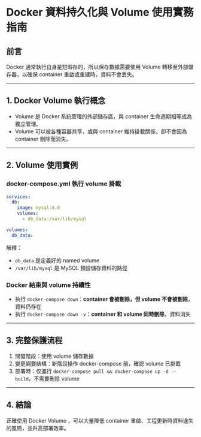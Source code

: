 # Docker 資料持久化與 Volume 使用實務指南

## 前言
Docker 通常執行自身是短暇存的，所以保存數據需要使用 Volume 轉移至外部儲存器，以確保 container 重啟或重建時，資料不會丢失。

---

## 1. Docker Volume 執行概念

- Volume 是 Docker 系統管理的外部儲存區，與 container 生命週期相等成為獨立管理。
- Volume 可以被各種容器共享，或與 container 維持掛載關係，卻不會因為 container 刪除而消失。

---

## 2. Volume 使用實例

### docker-compose.yml 執行 volume 掛載

```yaml
services:
  db:
    image: mysql:8.0
    volumes:
      - db_data:/var/lib/mysql

volumes:
  db_data:
```

解釋：
- `db_data` 是定義好的 named volume
- `/var/lib/mysql` 是 MySQL 預設儲存資料的路徑


### Docker 結束與 volume 持續性

- 执行 `docker-compose down`：**container 會被刪除，但 volume 不會被刪除**，資料仍存在
- 执行 `docker-compose down -v`：**container 和 volume 同時刪除**，資料消失


---

## 3. 完整保護流程

1. 開發階段：使用 volume 儲存數據
2. 變更綱要結構：新階段操作 docker-compose 前，確認 volume 已掛載
3. 部署時：仅進行 `docker-compose pull && docker-compose up -d --build`，不需要刪除 volume

---

## 4. 結論

正確使用 Docker Volume ，可以大量降低 container 重啟、工程更新時資料違失的風險，並升高部署效率。

